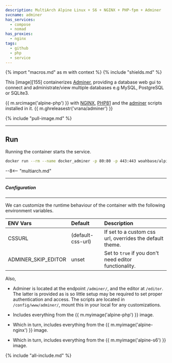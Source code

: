 ```yaml
---
description: MultiArch Alpine Linux + S6 + NGINX + PHP-fpm + Adminer
svcname: adminer
has_services:
  - compose
  - nomad
has_proxies:
  - nginx
tags:
  - github
  - php
  - service
---
```


{% import "macros.md" as m with context %}
{% include "shields.md" %}

This [image][155] containerizes [Adminer][3], providing a database web gui to
connect and administrate/view multiple databases e.g MySQL, PostgreSQL or
SQLite3.

{{ m.srcimage('alpine-php') }} with [NGINX][1], [PHP81][2] and the
[adminer][4] scripts installed in it. {{ m.ghreleasestr('vrana/adminer') }}

{% include "pull-image.md" %}

---
Run
---

Running the container starts the service.

``` sh
docker run --rm --name docker_adminer -p 80:80 -p 443:443 woahbase/alpine-adminer
```

--8<-- "multiarch.md"

---
##### Configuration
---

We can customize the runtime behaviour of the container with the
following environment variables.

| ENV Vars            | Default           | Description
| :---                | :---              | :---
| CSSURL              | (default-css-url) | If set to a custom css url, overrides the default theme.
| ADMINER_SKIP_EDITOR | unset             | Set to `true` if you don't need editor functionality.

Also,

* Adminer is located at the endpoint `/adminer/`, and the editor
  at `/editor`.  The latter is provided as is so little setup may
  be required to set proper authentication and access. The scripts
  are located in `/config/www/adminer/`, mount this in your local
  for any customizations.

* Includes everything from the {{ m.myimage('alpine-php') }} image.

* Which in turn, includes everything from the {{ m.myimage('alpine-nginx') }} image.

* Which in turn, includes everything from the {{ m.myimage('alpine-s6') }} image.

[1]: https://nginx.org
[2]: http://php.net/
[3]: https://www.adminer.org/
[4]: https://github.com/vrana/adminer/releases/latest
[5]: https://github.com/adminerevo/adminerevo/releases/latest

{% include "all-include.md" %}
